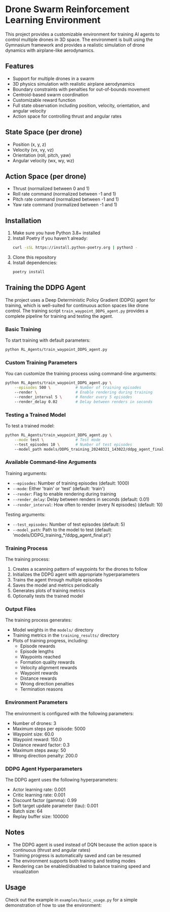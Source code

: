 # Drone Swarm Reinforcement Learning Environment

This project provides a customizable environment for training AI agents to control multiple drones in 3D space. The environment is built using the Gymnasium framework and provides a realistic simulation of drone dynamics with airplane-like aerodynamics.

## Features

- Support for multiple drones in a swarm
- 3D physics simulation with realistic airplane aerodynamics
- Boundary constraints with penalties for out-of-bounds movement
- Centroid-based swarm coordination
- Customizable reward function
- Full state observation including position, velocity, orientation, and angular velocity
- Action space for controlling thrust and angular rates

## State Space (per drone)

- Position (x, y, z)
- Velocity (vx, vy, vz)
- Orientation (roll, pitch, yaw)
- Angular velocity (wx, wy, wz)

## Action Space (per drone)

- Thrust (normalized between 0 and 1)
- Roll rate command (normalized between -1 and 1)
- Pitch rate command (normalized between -1 and 1)
- Yaw rate command (normalized between -1 and 1)

## Installation

1. Make sure you have Python 3.8+ installed
2. Install Poetry if you haven't already:
   ```bash
   curl -sSL https://install.python-poetry.org | python3 -
   ```
3. Clone this repository
4. Install dependencies:
   ```bash
   poetry install
   ```

## Training the DDPG Agent

The project uses a Deep Deterministic Policy Gradient (DDPG) agent for training, which is well-suited for continuous action spaces like drone control. The training script `train_waypoint_DDPG_agent.py` provides a complete pipeline for training and testing the agent.

### Basic Training

To start training with default parameters:
```bash
python RL_Agents/train_waypoint_DDPG_agent.py
```

### Custom Training Parameters

You can customize the training process using command-line arguments:

```bash
python RL_Agents/train_waypoint_DDPG_agent.py \
    --episodes 500 \           # Number of training episodes
    --render \                 # Enable rendering during training
    --render_interval 5 \      # Render every 5 episodes
    --render_delay 0.02        # Delay between renders in seconds
```

### Testing a Trained Model

To test a trained model:
```bash
python RL_Agents/train_waypoint_DDPG_agent.py \
    --mode test \              # Test mode
    --test_episodes 10 \       # Number of test episodes
    --model_path models/DDPG_training_20240321_143022/ddpg_agent_final.pt  # Path to model
```

### Available Command-line Arguments

Training arguments:
- `--episodes`: Number of training episodes (default: 1000)
- `--mode`: Either 'train' or 'test' (default: 'train')
- `--render`: Flag to enable rendering during training
- `--render_delay`: Delay between renders in seconds (default: 0.01)
- `--render_interval`: How often to render (every N episodes) (default: 10)

Testing arguments:
- `--test_episodes`: Number of test episodes (default: 5)
- `--model_path`: Path to the model to test (default: 'models/DDPG_training_*/ddpg_agent_final.pt')

### Training Process

The training process:
1. Creates a scanning pattern of waypoints for the drones to follow
2. Initializes the DDPG agent with appropriate hyperparameters
3. Trains the agent through multiple episodes
4. Saves the model and metrics periodically
5. Generates plots of training metrics
6. Optionally tests the trained model

### Output Files

The training process generates:
- Model weights in the `models/` directory
- Training metrics in the `training_results/` directory
- Plots of training progress, including:
  - Episode rewards
  - Episode lengths
  - Waypoints reached
  - Formation quality rewards
  - Velocity alignment rewards
  - Waypoint rewards
  - Distance rewards
  - Wrong direction penalties
  - Termination reasons

### Environment Parameters

The environment is configured with the following parameters:
- Number of drones: 3
- Maximum steps per episode: 5000
- Waypoint size: 60.0
- Waypoint reward: 150.0
- Distance reward factor: 0.3
- Maximum steps away: 50
- Wrong direction penalty: 200.0

### DDPG Agent Hyperparameters

The DDPG agent uses the following hyperparameters:
- Actor learning rate: 0.001
- Critic learning rate: 0.001
- Discount factor (gamma): 0.99
- Soft target update parameter (tau): 0.001
- Batch size: 64
- Replay buffer size: 100000

## Notes

- The DDPG agent is used instead of DQN because the action space is continuous (thrust and angular rates)
- Training progress is automatically saved and can be resumed
- The environment supports both training and testing modes
- Rendering can be enabled/disabled to balance training speed and visualization

## Usage

Check out the example in `examples/basic_usage.py` for a simple demonstration of how to use the environment:
